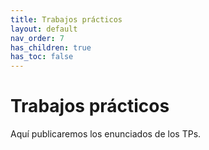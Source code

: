 ```yaml
---
title: Trabajos prácticos
layout: default
nav_order: 7
has_children: true
has_toc: false
---
```


# Trabajos prácticos

Aquí publicaremos los enunciados de los TPs.

